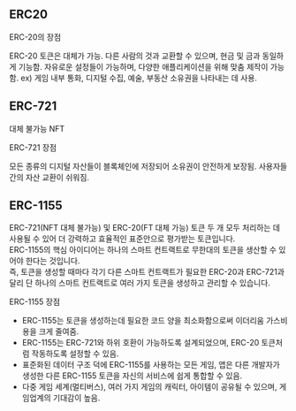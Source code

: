 ## ERC20
ERC-20의 장점

ERC-20 토큰은 대체가 가능. 다른 사람의 것과 교환할 수 있으며, 현금 및 금과 동일하게 기능함.
자유로운 설정들이 가능하며, 다양한 애플리케이션을 위해 맞춤 제작이 가능함. ex) 게임 내부 통화, 디지털 수집, 예술, 부동산 소유권을 나타내는 데 사용.

## ERC-721

대체 불가능 NFT

ERC-721 장점

모든 종류의 디지털 자산들이 블록체인에 저장되어 소유권이 안전하게 보장됨.
사용자들 간의 자산 교환이 쉬워짐.

## ERC-1155
ERC-721(NFT 대체 불가능) 및 ERC-20(FT 대체 가능) 토큰 두 개 모두 처리하는 데 사용될 수 있어 더 강력하고 효율적인 표준안으로 평가받는 토큰입니다.  
ERC-1155의 핵심 아이디어는 하나의 스마트 컨트랙트로 무한대의 토큰을 생산할 수 있어야 한다는 것입니다.   
즉, 토큰을 생성할 때마다 각기 다른 스마트 컨트랙트가 필요한 ERC-20과 ERC-721과 달리 단 하나의 스마트 컨트랙트로 여러 가지 토큰을 생성하고 관리할 수 있습니다.

ERC-1155 장점

- ERC-1155는 토큰을 생성하는데 필요한 코드 양을 최소화함으로써 이더리움 가스비용을 크게 줄여줌.
- ERC-1155는 ERC-721와 하위 호환이 가능하도록 설계되었으며, ERC-20 토큰처럼 작동하도록 설정할 수 있음.
- 표준화된 데이터 구조 덕에 ERC-1155를 사용하는 모든 게임, 앱은 다른 개발자가 생성한 다른 ERC-1155 토큰을 자신의 서비스에 쉽게 통합할 수 있음.
- 다중 게임 세계(멀티버스), 여러 가지 게임의 캐릭터, 아이템이 공유될 수 있으며, 게임업계의 기대감이 높음.